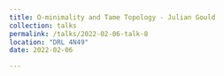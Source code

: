 ```yaml
---
title: O-minimality and Tame Topology - Julian Gould
collection: talks
permalink: /talks/2022-02-06-talk-8
location: "DRL 4N49"
date: 2022-02-06

---
```

